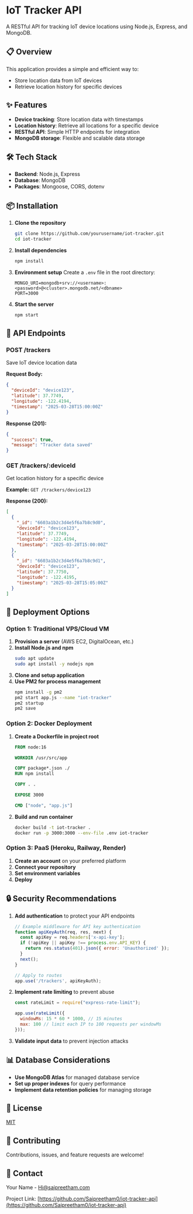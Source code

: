 # IoT Tracker API

A RESTful API for tracking IoT device locations using Node.js, Express, and MongoDB.

## 📋 Overview

This application provides a simple and efficient way to:
- Store location data from IoT devices
- Retrieve location history for specific devices

## ✨ Features

- **Device tracking**: Store location data with timestamps
- **Location history**: Retrieve all locations for a specific device
- **RESTful API**: Simple HTTP endpoints for integration
- **MongoDB storage**: Flexible and scalable data storage

## 🛠️ Tech Stack

- **Backend**: Node.js, Express
- **Database**: MongoDB
- **Packages**: Mongoose, CORS, dotenv

## 📦 Installation

1. **Clone the repository**
   ```bash
   git clone https://github.com/yourusername/iot-tracker.git
   cd iot-tracker
   ```

2. **Install dependencies**
   ```bash
   npm install
   ```

3. **Environment setup**
   Create a `.env` file in the root directory:
   ```
   MONGO_URI=mongodb+srv://<username>:<password>@<cluster>.mongodb.net/<dbname>
   PORT=3000
   ```

4. **Start the server**
   ```bash
   npm start
   ```

## 🚀 API Endpoints

### POST /trackers
Save IoT device location data

**Request Body:**
```json
{
  "deviceId": "device123",
  "latitude": 37.7749,
  "longitude": -122.4194,
  "timestamp": "2025-03-28T15:00:00Z"
}
```

**Response (201):**
```json
{
  "success": true,
  "message": "Tracker data saved"
}
```

### GET /trackers/:deviceId
Get location history for a specific device

**Example:** `GET /trackers/device123`

**Response (200):**
```json
[
  {
    "_id": "6603a1b2c3d4e5f6a7b8c9d0",
    "deviceId": "device123",
    "latitude": 37.7749,
    "longitude": -122.4194,
    "timestamp": "2025-03-28T15:00:00Z"
  },
  {
    "_id": "6603a1b2c3d4e5f6a7b8c9d1",
    "deviceId": "device123",
    "latitude": 37.7750,
    "longitude": -122.4195,
    "timestamp": "2025-03-28T15:05:00Z"
  }
]
```

## 🚢 Deployment Options

### Option 1: Traditional VPS/Cloud VM

1. **Provision a server** (AWS EC2, DigitalOcean, etc.)
2. **Install Node.js and npm**
   ```bash
   sudo apt update
   sudo apt install -y nodejs npm
   ```
3. **Clone and setup application**
4. **Use PM2 for process management**
   ```bash
   npm install -g pm2
   pm2 start app.js --name "iot-tracker"
   pm2 startup
   pm2 save
   ```

### Option 2: Docker Deployment

1. **Create a Dockerfile in project root**
   ```dockerfile
   FROM node:16

   WORKDIR /usr/src/app

   COPY package*.json ./
   RUN npm install

   COPY . .

   EXPOSE 3000

   CMD ["node", "app.js"]
   ```

2. **Build and run container**
   ```bash
   docker build -t iot-tracker .
   docker run -p 3000:3000 --env-file .env iot-tracker
   ```

### Option 3: PaaS (Heroku, Railway, Render)

1. **Create an account** on your preferred platform
2. **Connect your repository**
3. **Set environment variables**
4. **Deploy**

## 🔒 Security Recommendations

1. **Add authentication** to protect your API endpoints
   ```javascript
   // Example middleware for API key authentication
   function apiKeyAuth(req, res, next) {
     const apiKey = req.headers['x-api-key'];
     if (!apiKey || apiKey !== process.env.API_KEY) {
       return res.status(401).json({ error: 'Unauthorized' });
     }
     next();
   }

   // Apply to routes
   app.use('/trackers', apiKeyAuth);
   ```

2. **Implement rate limiting** to prevent abuse
   ```javascript
   const rateLimit = require("express-rate-limit");

   app.use(rateLimit({
     windowMs: 15 * 60 * 1000, // 15 minutes
     max: 100 // limit each IP to 100 requests per windowMs
   }));
   ```

3. **Validate input data** to prevent injection attacks

## 📊 Database Considerations

- **Use MongoDB Atlas** for managed database service
- **Set up proper indexes** for query performance
- **Implement data retention policies** for managing storage

## 📝 License

[MIT](LICENSE)

## 🤝 Contributing

Contributions, issues, and feature requests are welcome!

## 📧 Contact

Your Name - Hi@saipreetham.com

Project Link: [https://github.com/Saipreetham0/iot-tracker-api](https://github.com/Saipreetham0/iot-tracker-api)
